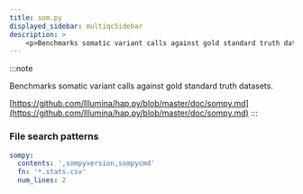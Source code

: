 ```yaml
---
title: som.py
displayed_sidebar: multiqcSidebar
description: >
    <p>Benchmarks somatic variant calls against gold standard truth datasets.</p>
---
```


<!--
~~~~~ DO NOT EDIT ~~~~~
This file is autogenerated from the MultiQC module python docstring.
Do not edit the markdown, it will be overwritten.

File path for the source of this content: multiqc/modules/sompy/sompy.py
~~~~~~~~~~~~~~~~~~~~~~~
-->

:::note
<p>Benchmarks somatic variant calls against gold standard truth datasets.</p>

[https://github.com/Illumina/hap.py/blob/master/doc/sompy.md](https://github.com/Illumina/hap.py/blob/master/doc/sompy.md)
:::

### File search patterns

```yaml
sompy:
  contents: ',sompyversion,sompycmd'
  fn: '*.stats.csv'
  num_lines: 2
```
    